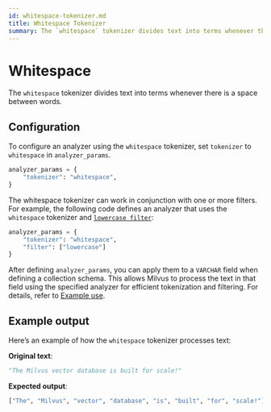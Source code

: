 ```yaml
---
id: whitespace-tokenizer.md
title: Whitespace​ Tokenizer
summary: The `whitespace` tokenizer divides text into terms whenever there is a space between words.​
---
```


# Whitespace​

The `whitespace` tokenizer divides text into terms whenever there is a space between words.​

## Configuration​

To configure an analyzer using the `whitespace` tokenizer, set `tokenizer` to `whitespace` in `analyzer_params`.​

```Python
analyzer_params = {​
    "tokenizer": "whitespace",​
}​
```

The whitespace tokenizer can work in conjunction with one or more filters. For example, the following code defines an analyzer that uses the `whitespace` tokenizer and [`lowercase filter`](lowercase-filter.md):​

```Python
analyzer_params = {​
    "tokenizer": "whitespace",​
    "filter": ["lowercase"]​
}​
```

After defining `analyzer_params`, you can apply them to a `VARCHAR` field when defining a collection schema. This allows Milvus to process the text in that field using the specified analyzer for efficient tokenization and filtering. For details, refer to [Example use](analyzer-overview.md).​

## Example output​

Here’s an example of how the `whitespace` tokenizer processes text:​

**Original text**:​

```Python
"The Milvus vector database is built for scale!"​
```

**Expected output**:​

```Python
["The", "Milvus", "vector", "database", "is", "built", "for", "scale!"]​
```